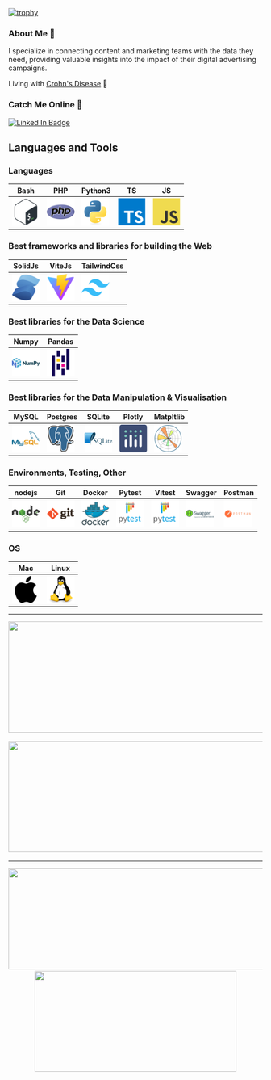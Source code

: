 [![trophy](https://github-profile-trophy.vercel.app/?username=joeygrable94&title=Stars,Followers,Commits,Repositories,MultipleLang,PullRequest&theme=onedark)](https://github.com/ryo-ma/github-profile-trophy)

### About Me 🤠

I specialize in connecting content and marketing teams with the data they need, providing valuable insights into the impact of their digital advertising campaigns.

Living with [Crohn's Disease](https://www.crohnscolitisfoundation.org/patientsandcaregivers/what-is-crohns-disease?utm_campaign=JosephGrableWebDeveloper&utm_medium=ProfileLink&utm_source=GitHub) 💩

### Catch Me Online 📡

[![Linked In Badge](https://img.shields.io/badge/LinkedIn-0a66c2?style=for-the-badge&logo=linkedin&logoColor=white)](https://www.linkedin.com/in/joeygrable94/)

<!--
## Achievements 🥇

### Algorithms [LeetCode](https://leetcode.com/joeygrable94/)

### Working on 🚀

- ....

-->

## Languages and Tools

<div>

### Languages

| Bash                                                                                                                                      | PHP                                                                                                                                   | Python3                                                                                                                                           | TS                                                                                                                                                               | JS                                                                                                                                                               |
| ----------------------------------------------------------------------------------------------------------------------------------------- | ------------------------------------------------------------------------------------------------------------------------------------- | ------------------------------------------------------------------------------------------------------------------------------------------------- | ---------------------------------------------------------------------------------------------------------------------------------------------------------------- | ---------------------------------------------------------------------------------------------------------------------------------------------------------------- |
| <img src="https://github.com/devicons/devicon/blob/master/icons/bash/bash-original.svg" title="Bash"  alt="Bash" width="55" height="55"/> | <img src="https://github.com/devicons/devicon/blob/master/icons/php/php-original.svg" title="PHP"  alt="PHP" width="55" height="55"/> | <img src="https://github.com/devicons/devicon/blob/master/icons/python/python-original.svg" title="Python"  alt="Python" width="55" height="55"/> | <img src="https://github.com/devicons/devicon/blob/master/icons/typescript/typescript-original.svg" title="TypeScript" alt="TypeScript" width="55" height="55"/> | <img src="https://github.com/devicons/devicon/blob/master/icons/javascript/javascript-original.svg" title="JavaScript" alt="JavaScript" width="55" height="55"/> |

### Best frameworks and libraries for building the Web

| SolidJs                                                                                                                                                                              | ViteJs                                                                                                                                           | TailwindCss                                                                                                                                                          |
| ------------------------------------------------------------------------------------------------------------------------------------------------------------------------------------ | ------------------------------------------------------------------------------------------------------------------------------------------------ | -------------------------------------------------------------------------------------------------------------------------------------------------------------------- |
| <img src="https://github.com/devicons/devicon/blob/master/icons/solidjs/solidjs-original.svg" title="SolidJs and Solid-Start" alt="SolidJs and Solid-Start" width="55" height="55"/> | <img src="https://github.com/devicons/devicon/blob/master/icons/vitejs/vitejs-original.svg" title="ViteJs" alt="ViteJs" width="55" height="55"/> | <img src="https://github.com/devicons/devicon/blob/master/icons/tailwindcss/tailwindcss-original.svg" title="TailwindCss" alt="TailwindCss" width="55" height="55"/> |

### Best libraries for the Data Science

| Numpy                                                                                                                                                 | Pandas                                                                                                                                           |
| ----------------------------------------------------------------------------------------------------------------------------------------------------- | ------------------------------------------------------------------------------------------------------------------------------------------------ |
| <img src="https://github.com/devicons/devicon/blob/master/icons/numpy/numpy-original-wordmark.svg" title="Numpy" alt="Numpy" width="55" height="55"/> | <img src="https://github.com/devicons/devicon/blob/master/icons/pandas/pandas-original.svg" title="Pandas" alt="Pandas" width="55" height="55"/> |

### Best libraries for the Data Manipulation & Visualisation

| MySQL                                                                                                                                                 | Postgres                                                                                                                                         | SQLite                                                                                                                                                    | Plotly                                                                                                                                          | Matpltlib                                                                                                                                               |
| ----------------------------------------------------------------------------------------------------------------------------------------------------- | ------------------------------------------------------------------------------------------------------------------------------------------------ | --------------------------------------------------------------------------------------------------------------------------------------------------------- | ----------------------------------------------------------------------------------------------------------------------------------------------- | ------------------------------------------------------------------------------------------------------------------------------------------------------- |
| <img src="https://github.com/devicons/devicon/blob/master/icons/mysql/mysql-original-wordmark.svg" title="MySQL" alt="MySQL" width="55" height="55"/> | <img src="https://github.com/devicons/devicon/blob/master/icons/postgresql/postgresql-original.svg" title="pg" alt="pg" width="55" height="55"/> | <img src="https://github.com/devicons/devicon/blob/master/icons/sqlite/sqlite-original-wordmark.svg" title="SQLite" alt="SQLite" width="55" height="55"/> | <img src="https://github.com/devicons/devicon/blob/master/icons/plotly/plotly-original.svg" title="plotly" alt="pltly" width="55" height="55"/> | <img src="https://github.com/devicons/devicon/blob/master/icons/matplotlib/matplotlib-original.svg" title="plotly" alt="pltly" width="55" height="55"/> |

### Environments, Testing, Other

| nodejs                                                                                                                                                    | Git                                                                                                                                           | Docker                                                                                                                                                    | Pytest                                                                                                                                                    | Vitest                                                                                                                                                    | Swagger                                                                                                                                                       | Postman                                                                                                                                                       |
| --------------------------------------------------------------------------------------------------------------------------------------------------------- | --------------------------------------------------------------------------------------------------------------------------------------------- | --------------------------------------------------------------------------------------------------------------------------------------------------------- | --------------------------------------------------------------------------------------------------------------------------------------------------------- | --------------------------------------------------------------------------------------------------------------------------------------------------------- | ------------------------------------------------------------------------------------------------------------------------------------------------------------- | ------------------------------------------------------------------------------------------------------------------------------------------------------------- |
| <img src="https://github.com/devicons/devicon/blob/master/icons/nodejs/nodejs-original-wordmark.svg" title="nodejs" alt="NodeJS" width="55" height="55"/> | <img src="https://github.com/devicons/devicon/blob/master/icons/git/git-original-wordmark.svg" title="Git" alt="Git" width="55" height="55"/> | <img src="https://github.com/devicons/devicon/blob/master/icons/docker/docker-original-wordmark.svg" title="Docker" alt="Docker" width="55" height="55"/> | <img src="https://github.com/devicons/devicon/blob/master/icons/pytest/pytest-original-wordmark.svg" title="pytest" alt="pytest" width="55" height="55"/> | <img src="https://github.com/devicons/devicon/blob/master/icons/pytest/pytest-original-wordmark.svg" title="pytest" alt="pytest" width="55" height="55"/> | <img src="https://github.com/devicons/devicon/blob/master/icons/swagger/swagger-original-wordmark.svg" title="Swagger" alt="Swagger" width="55" height="55"/> | <img src="https://github.com/devicons/devicon/blob/master/icons/postman/postman-original-wordmark.svg" title="Postman" alt="Postman" width="55" height="55"/> |

### OS

| Mac                                                                                                                                          | Linux                                                                                                                                        |
| -------------------------------------------------------------------------------------------------------------------------------------------- | -------------------------------------------------------------------------------------------------------------------------------------------- |
| <img src="https://github.com/devicons/devicon/blob/master/icons/apple/apple-original.svg" title="Apple" alt="Apple" width="55" height="55"/> | <img src="https://github.com/devicons/devicon/blob/master/icons/linux/linux-original.svg" title="Linux" alt="Linux" width="55" height="55"/> |

<!--
### Other technology I use:
  <img src="https://github.com/devicons/devicon/blob/master/icons/ssh/ssh-original.svg" title="ssh" alt="ssh" width="30" height="30"/>
  <img src="https://github.com/devicons/devicon/blob/master/icons/xml/xml-original.svg" title="xml" alt="xml" width="30" height="30"/>
  <img src="https://github.com/devicons/devicon/blob/master/icons/yaml/yaml-original.svg" title="yaml" alt="yaml" width="30" height="30"/>
  <img src="https://github.com/devicons/devicon/blob/master/icons/json/json-original.svg" title="json" alt="json" width="30" height="30"/>
  <img src="https://github.com/devicons/devicon/blob/master/icons/vscode/vscode-original-wordmark.svg" title="vsc" alt="vsc" width="30" height="30"/>
-->
</div>

---

<p align="center">
  <img width="800" height="220" src="https://streak-stats.demolab.com?user=joeygrable94&theme=highcontrast&hide_border=true&border_radius=5&card_width=800">
</p>

<p align="center">
  <img width="800" height="220" src="https://streak-stats.demolab.com?user=joeygrable94&theme=highcontrast&hide_border=true&border_radius=5&card_width=800">
</p>

---

<p align="center">
  <img width="600" height="200" src="https://github-readme-stats.vercel.app/api?username=joeygrable94&show_icons=true&theme=vision-friendly-dark">
  <img width="400" height="200" src="https://github-readme-stats.vercel.app/api/top-langs/?username=joeygrable94&size_weight=0.0005&count_weight=0.3&layout=compact&theme=vision-friendly-dark">
</p>

<div id="header" align="center">
  <img src="https://komarev.com/ghpvc/?username=joeygrable94&style=for-the-badge&color=orange" alt=""/>
</div>
